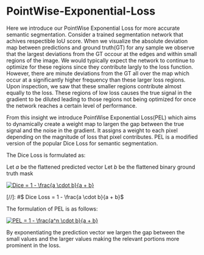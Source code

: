 # PointWise-Exponential-Loss


Here we introduce our PointWise Exponential Loss for more accurate semantic segmentation. Consider a trained segmentation network that achives respectible IoU score. When we visualize the absolute deviation map between predictions and ground truth(GT) for any sample we observe that the largest deviations from the GT occour at the edges and within small regions of the image. We would typically expect the network to continue to optimize for these regions since they contribute largly to the loss function. However, there are minute deviations from the GT all over the map which occur at a significantly higher frequency than these larger loss regions. Upon inspection, we saw that these smaller regions contribute almost equally to the loss. These regions of low loss causes the true signal in the gradient to be diluted leading to those regions not being optimized for once the network reaches a certain level of performance. 

From this insight we introduce PointWise Exponential Loss(PEL) which aims to dynamically create a weight map to largen the gap between the true signal and the noise in the gradient. It assigns a weight to each pixel depending on the magnitude of loss that pixel contributes. PEL is a modified version of the popular Dice Loss for semantic segmentation.

The Dice Loss is formulated as:

Let $a$ be the flattened predicted vector
Let $b$ be the flattened binary ground truth mask
 
<a href="https://www.codecogs.com/eqnedit.php?latex=Dice&space;=&space;1&space;-&space;\frac{a&space;\cdot&space;b}{a&space;&plus;&space;b}" target="_blank"><img src="https://latex.codecogs.com/gif.latex?Dice&space;=&space;1&space;-&space;\frac{a&space;\cdot&space;b}{a&space;&plus;&space;b}" title="Dice = 1 - \frac{a \cdot b}{a + b}" /></a>

[//]: #$ Dice Loss = 1 - \frac{a \cdot b}{a + b}$

The formulation of PEL is as follows:

<a href="https://www.codecogs.com/eqnedit.php?latex=PEL&space;=&space;1&space;-&space;\frac{a^n&space;\cdot&space;b}{a&space;&plus;&space;b}" target="_blank"><img src="https://latex.codecogs.com/gif.latex?PEL&space;=&space;1&space;-&space;\frac{a^n&space;\cdot&space;b}{a&space;&plus;&space;b}" title="PEL = 1 - \frac{a^n \cdot b}{a + b}" /></a>


By exponentiating the prediction vector we largen the gap between the small values and the larger values making the relevant portions more prominent in the loss.
